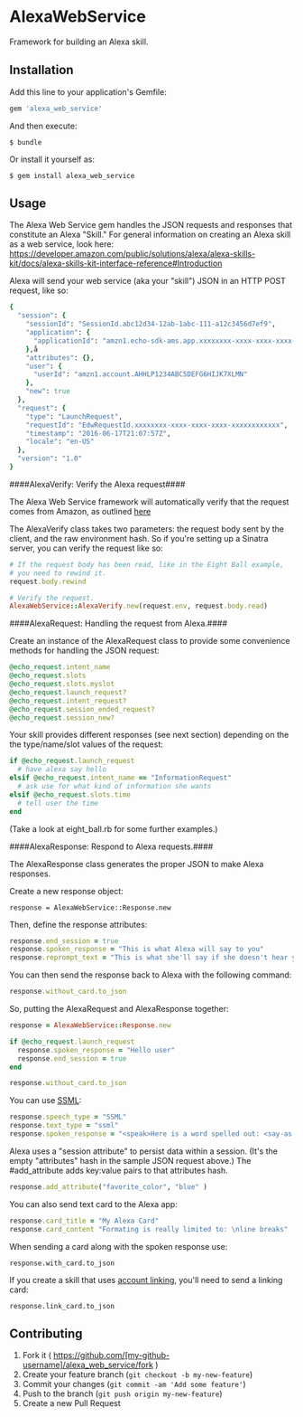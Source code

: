 # AlexaWebService

Framework for building an Alexa skill. 

## Installation

Add this line to your application's Gemfile:

```ruby
gem 'alexa_web_service'
```

And then execute:

    $ bundle

Or install it yourself as:

    $ gem install alexa_web_service

## Usage

The Alexa Web Service gem handles the JSON requests and responses that constitute an Alexa "Skill."
For general information on creating an Alexa skill as a web service, look here:
https://developer.amazon.com/public/solutions/alexa/alexa-skills-kit/docs/alexa-skills-kit-interface-reference#Introduction

Alexa will send your web service (aka your "skill") JSON in an HTTP POST request, like so:

````Ruby
{
  "session": {
    "sessionId": "SessionId.abc12d34-12ab-1abc-111-a12c3456d7ef9",
    "application": {
      "applicationId": "amzn1.echo-sdk-ams.app.xxxxxxxx-xxxx-xxxx-xxxx-xxxxxxxxxxxx"
    },å
    "attributes": {},
    "user": {
      "userId": "amzn1.account.AHHLP1234ABC5DEFG6HIJK7XLMN"
    },
    "new": true
  },
  "request": {
    "type": "LaunchRequest",
    "requestId": "EdwRequestId.xxxxxxxx-xxxx-xxxx-xxxx-xxxxxxxxxxxx",
    "timestamp": "2016-06-17T21:07:57Z",
    "locale": "en-US"
  },
  "version": "1.0"
}
````

####AlexaVerify: Verify the Alexa request####

The Alexa Web Service framework will automatically verify that the request comes from Amazon, as outlined [here](https://developer.amazon.com/public/solutions/alexa/alexa-skills-kit/docs/developing-an-alexa-skill-as-a-web-service)

The AlexaVerify class takes two parameters: the request body sent by the client, and the raw environment hash.
So if you're setting up a Sinatra server, you can verify the request like so:

````Ruby
# If the request body has been read, like in the Eight Ball example,
# you need to rewind it.
request.body.rewind

# Verify the request.
AlexaWebService::AlexaVerify.new(request.env, request.body.read)
````

####AlexaRequest: Handling the request from Alexa.####

Create an instance of the AlexaRequest class to provide some convenience methods for handling the JSON request:

````Ruby
@echo_request.intent_name
@echo_request.slots
@echo_request.slots.myslot
@echo_request.launch_request?
@echo_request.intent_request?
@echo_request.session_ended_request?
@echo_request.session_new?
````

Your skill provides different responses (see next section) depending on the the type/name/slot values of the request: 

````Ruby
if @echo_request.launch_request
  # have alexa say hello
elsif @echo_request.intent_name == "InformationRequest"
  # ask use for what kind of information she wants
elsif @echo_request.slots.time
  # tell user the time
end
````

(Take a look at eight_ball.rb for some further examples.)


####AlexaResponse:  Respond to Alexa requests.####

The AlexaResponse class generates the proper JSON to make Alexa responses.

Create a new response object:

````response = AlexaWebService::Response.new````

Then, define the response attributes:

````Ruby
response.end_session = true
response.spoken_response = "This is what Alexa will say to you"
response.reprompt_text = "This is what she'll say if she doesn't hear your response the first time."
````

You can then send the response back to Alexa with the following command:


````Ruby
response.without_card.to_json
````

So, putting the AlexaRequest and AlexaResponse together:

````Ruby
response = AlexaWebService::Response.new

if @echo_request.launch_request
  response.spoken_response = "Hello user"
  response.end_session = true
end

response.without_card.to_json
````
  



You can use [SSML](https://developer.amazon.com/public/solutions/alexa/alexa-skills-kit/docs/speech-synthesis-markup-language-ssml-reference):

````Ruby
response.speech_type = "SSML"
response.text_type = "ssml"
response.spoken_response = "<speak>Here is a word spelled out: <say-as interpret-as="spell-out">hello</say-as></speak>"
````

Alexa uses a "session attribute" to persist data within a session. (It's the empty "attributes" hash in the sample JSON request above.) The #add_attribute adds key:value pairs to that attributes hash.



````Ruby
response.add_attribute("favorite_color", "blue" )
````

You can also send text card to the Alexa app:

````Ruby
response.card_title = "My Alexa Card"
response.card_content "Formating is really limited to: \nline breaks"
````

When sending a card along with the spoken response use:

````
response.with_card.to_json
````

If you create a skill that uses [account linking](https://developer.amazon.com/public/solutions/alexa/alexa-skills-kit/docs/linking-an-alexa-user-with-a-user-in-your-system), you'll need to send a linking card:

````
response.link_card.to_json
````





## Contributing

1. Fork it ( https://github.com/[my-github-username]/alexa_web_service/fork )
2. Create your feature branch (`git checkout -b my-new-feature`)
3. Commit your changes (`git commit -am 'Add some feature'`)
4. Push to the branch (`git push origin my-new-feature`)
5. Create a new Pull Request
